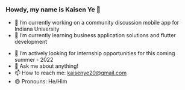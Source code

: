 ### Howdy, my name is Kaisen Ye 👋

- 🔭 I’m currently working on a community discussion mobile app for Indiana University
- 🌱 I’m currently learning business application solutions and flutter development
<!-- - 👯 I’m looking to collaborate on ... -->
- 🤔 I’m actively looking for internship opportunities for this coming summer - 2022
- 💬 Ask me about anything! 
- 📫 How to reach me: kaisenye20@gmail.com
- 😄 Pronouns: He/Him
<!-- - ⚡ Fun fact: ...
 -->
